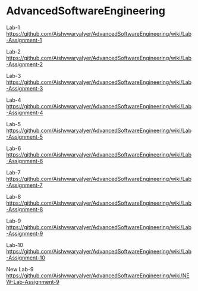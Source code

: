 # AdvancedSoftwareEngineering

Lab-1  https://github.com/AishvwaryaIyer/AdvancedSoftwareEngineering/wiki/Lab-Assignment-1

Lab-2  https://github.com/AishvwaryaIyer/AdvancedSoftwareEngineering/wiki/Lab-Assignment-2

Lab-3  https://github.com/AishvwaryaIyer/AdvancedSoftwareEngineering/wiki/Lab-Assignment-3

Lab-4  https://github.com/AishvwaryaIyer/AdvancedSoftwareEngineering/wiki/Lab-Assignment-4

Lab-5  https://github.com/AishvwaryaIyer/AdvancedSoftwareEngineering/wiki/Lab-Assignment-5

Lab-6  https://github.com/AishvwaryaIyer/AdvancedSoftwareEngineering/wiki/Lab-Assignment-6

Lab-7  https://github.com/AishvwaryaIyer/AdvancedSoftwareEngineering/wiki/Lab-Assignment-7

Lab-8  https://github.com/AishvwaryaIyer/AdvancedSoftwareEngineering/wiki/Lab-Assignment-8

Lab-9  https://github.com/AishvwaryaIyer/AdvancedSoftwareEngineering/wiki/Lab-Assignment-9

Lab-10  https://github.com/AishvwaryaIyer/AdvancedSoftwareEngineering/wiki/Lab-Assignment-10

New Lab-9  https://github.com/AishvwaryaIyer/AdvancedSoftwareEngineering/wiki/NEW-Lab-Assignment-9
